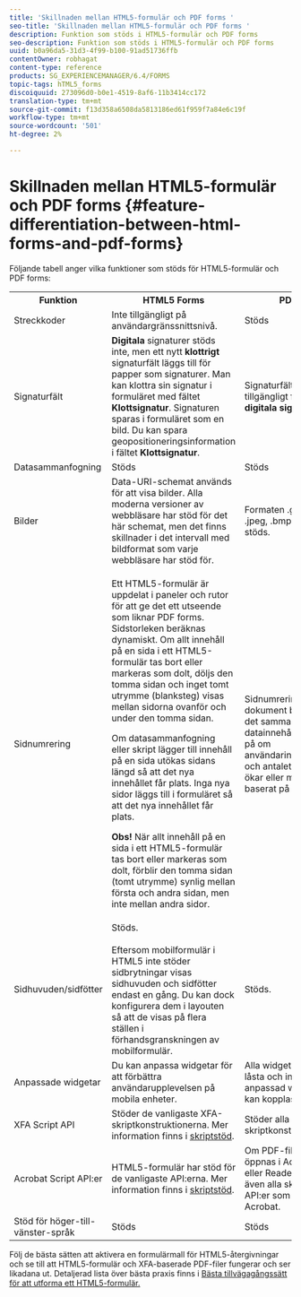 ```yaml
---
title: 'Skillnaden mellan HTML5-formulär och PDF forms '
seo-title: 'Skillnaden mellan HTML5-formulär och PDF forms '
description: Funktion som stöds i HTML5-formulär och PDF forms
seo-description: Funktion som stöds i HTML5-formulär och PDF forms
uuid: b0a96da5-31d3-4f99-b100-91ad51736ffb
contentOwner: robhagat
content-type: reference
products: SG_EXPERIENCEMANAGER/6.4/FORMS
topic-tags: hTML5_forms
discoiquuid: 273096d0-b0e1-4519-8af6-11b3414cc172
translation-type: tm+mt
source-git-commit: f13d358a6508da5813186ed61f959f7a84e6c19f
workflow-type: tm+mt
source-wordcount: '501'
ht-degree: 2%

---
```



# Skillnaden mellan HTML5-formulär och PDF forms {#feature-differentiation-between-html-forms-and-pdf-forms}

Följande tabell anger vilka funktioner som stöds för HTML5-formulär och PDF forms:

<table> 
 <tbody>
  <tr>
   <th>Funktion</th> 
   <th>HTML5 Forms</th> 
   <th>PDF</th> 
  </tr>
  <tr>
   <td>Streckkoder<br /> </td> 
   <td>Inte tillgängligt på användargränssnittsnivå. </td> 
   <td>Stöds</td> 
  </tr>
  <tr>
   <td>Signaturfält<br /> </td> 
   <td><strong>Digitala </strong> signaturer stöds inte, men ett nytt  <strong>klottrigt </strong> signaturfält läggs till för papper som signaturer. Man kan klottra sin signatur i formuläret med fältet <strong>Klottsignatur</strong>. Signaturen sparas i formuläret som en bild. Du kan spara geopositioneringsinformation i fältet <strong>Klottsignatur</strong>.</td> 
   <td>Signaturfält är tillgängligt för <strong>digitala signaturer</strong>.</td> 
  </tr>
  <tr>
   <td>Datasammanfogning</td> 
   <td>Stöds</td> 
   <td>Stöds</td> 
  </tr>
  <tr>
   <td>Bilder</td> 
   <td>Data-URI-schemat används för att visa bilder. Alla moderna versioner av webbläsare har stöd för det här schemat, men det finns skillnader i det intervall med bildformat som varje webbläsare har stöd för.<br /> </td> 
   <td>Formaten .gif, .png, .jpeg, .bmp och .tiff stöds.</td> 
  </tr>
  <tr>
   <td>Sidnumrering<br /> </td> 
   <td><p>Ett HTML5-formulär är uppdelat i paneler och rutor för att ge det ett utseende som liknar PDF forms. Sidstorleken beräknas dynamiskt. Om allt innehåll på en sida i ett HTML5-formulär tas bort eller markeras som dolt, döljs den tomma sidan och inget tomt utrymme (blanksteg) visas mellan sidorna ovanför och under den tomma sidan.</p> <p>Om datasammanfogning eller skript lägger till innehåll på en sida utökas sidans längd så att det nya innehållet får plats. Inga nya sidor läggs till i formuläret så att det nya innehållet får plats. </p> <p><strong>Obs!</strong> När allt innehåll på en sida i ett HTML5-formulär tas bort eller markeras som dolt, förblir den tomma sidan (tomt utrymme) synlig mellan första och andra sidan, men inte mellan andra sidor.</p> </td> 
   <td>Sidnumrering i PDF-dokument beror på det sammanfogade datainnehållet eller på om användarinnehållet och antalet sidor ökar eller minskar baserat på det.</td> 
  </tr>
  <tr>
   <td>Sidhuvuden/sidfötter </td> 
   <td>Stöds. <br /> <br /> Eftersom mobilformulär i HTML5 inte stöder sidbrytningar visas sidhuvuden och sidfötter endast en gång. Du kan dock konfigurera dem i layouten så att de visas på flera ställen i förhandsgranskningen av mobilformulär.<br /> </td> 
   <td>Stöds.</td> 
  </tr>
  <tr>
   <td>Anpassade widgetar</td> 
   <td>Du kan anpassa widgetar för att förbättra användarupplevelsen på mobila enheter.<br /> </td> 
   <td>Alla widgetar är låsta och ingen anpassad widget kan kopplas.<br /> </td> 
  </tr>
  <tr>
   <td>XFA Script API</td> 
   <td>Stöder de vanligaste XFA-skriptkonstruktionerna. Mer information finns i <a href="/help/forms/using/scripting-support.md">skriptstöd</a>.</td> 
   <td>Stöder alla XFA-skriptkonstruktioner.</td> 
  </tr>
  <tr>
   <td>Acrobat Script API:er </td> 
   <td>HTML5-formulär har stöd för de vanligaste API:erna. Mer information finns i <a href="/help/forms/using/scripting-support.md">skriptstöd</a>.</td> 
   <td>Om PDF-filen öppnas i Acrobat eller Reader stöds även alla skript-API:er som finns i Acrobat.</td> 
  </tr>
  <tr>
   <td>Stöd för höger-till-vänster-språk </td> 
   <td>Stöds</td> 
   <td>Stöds</td> 
  </tr>
 </tbody>
</table>

Följ de bästa sätten att aktivera en formulärmall för HTML5-återgivningar och se till att HTML5-formulär och XFA-baserade PDF-filer fungerar och ser likadana ut. Detaljerad lista över bästa praxis finns i [Bästa tillvägagångssätt för att utforma ett HTML5-formulär.](/help/forms/using/best-practices-for-html5-forms.md)

